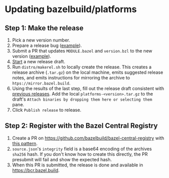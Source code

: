 # Updating bazelbuild/platforms

## Step 1: Make the release

1. Pick a new version number.
1. Prepare a release bug ([example](https://github.com/bazelbuild/platforms/issues/112)).
1. Submit a PR that updates `MODULE.bazel` and `version.bzl` to the new version ([example](https://github.com/bazelbuild/platforms/pull/117)).
1. [Start](https://github.com/bazelbuild/platforms/releases/new) a new release draft. 
1. Run `distro/makerel.sh` to locally create the release. This creates a release archive (`.tar.gz`) on the local machine, emits suggested release notes, and emits instructions for mirroring the archive to `htps://mirror.bazel.build`.
1. Using the results of the last step, fill out the release draft consistent with [previous releases](https://github.com/bazelbuild/platforms/releases). Add the local `platforms-<version>.tar.gz` to the draft's `Attach binaries by dropping them here or selecting them` pane.
1. Click `Publish release` to release.

## Step 2: Register with the Bazel Central Registry
1. Create a PR on https://github.com/bazelbuild/bazel-central-registry with [this pattern](https://github.com/bazelbuild/bazel-central-registry/pull/4677).
1. `source.json`'s `integrity` field is a base64 encoding of the archives `sha256` hash. If you don't know how to create this directly, the PR presubmit will fail and show the expected hash.
1. When this PR is submitted, the release is done and available in https://bcr.bazel.build.
